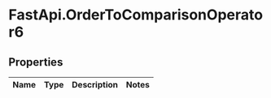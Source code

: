 # FastApi.OrderToComparisonOperator6

## Properties
Name | Type | Description | Notes
------------ | ------------- | ------------- | -------------
